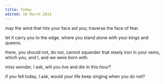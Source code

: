 ```yaml
---
title: Today
edited: 10 March 2014
---
```


may the wind
that hits your face
aid you; traverse the face of fear.

let it carry you
to the edge,
where you stand alone with your kings and queens.

there, you should not, do not, cannot squander
that steely iron in your veins,
which you, and I, and we were born with.

miss wonder,
I ask,
will you live and die in this hour?

if you fell today,
I ask,
would your life keep singing when you do not?

